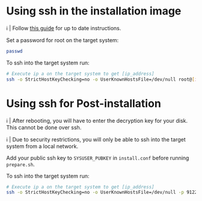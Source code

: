 # Using ssh in the installation image

:information_source: | Follow [this guide](https://wiki.archlinux.org/title/Install_Arch_Linux_via_SSH) for up to date instructions.

Set a password for root on the target system:

```sh
passwd
```

To ssh into the target system run:

```sh
# Execute ip a on the target system to get [ip_address]
ssh -o StrictHostKeyChecking=no -o UserKnownHostsFile=/dev/null root@[ip_address]
```

# Using ssh for Post-installation

:information_source: | After rebooting, you will have to enter the decryption key for your disk. This cannot be done over ssh.

:information_source: | Due to security restrictions, you will only be able to ssh into the target system from a local network.

Add your public ssh key to `SYSUSER_PUBKEY` in `install.conf` before running `prepare.sh`.

To ssh into the target system run:

```sh
# Execute ip a on the target system to get [ip_address]
ssh -o StrictHostKeyChecking=no -o UserKnownHostsFile=/dev/null -p 9122 -i ~/.ssh/[private_key] [SYSUSER]@[ip_address]
```
